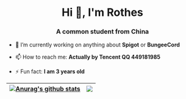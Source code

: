 <h1 align="center">Hi 👋, I'm Rothes</h1>
<h3 align="center">A common student from China</h3>

- 🔭 I’m currently working on anything about **Spigot** or **BungeeCord**

- 📫 How to reach me: **Actually by Tencent QQ 449181985**

- ⚡ Fun fact: **I am 3 years old**

| <a href="https://github.com/anuraghazra/github-readme-stats"><img align="center" src="https://github-readme-stats.vercel.app/api?username=rothes&show_icons=true&include_all_commits=true&hide_border=true" alt="Anurag's github stats" /></a> | <a href="https://github.com/anuraghazra/github-readme-stats"><img align="center" src="https://github-readme-stats.vercel.app/api/top-langs/?username=rothes&layout=compact&hide_border=true" /></a> |
| ------------- | ------------- |
